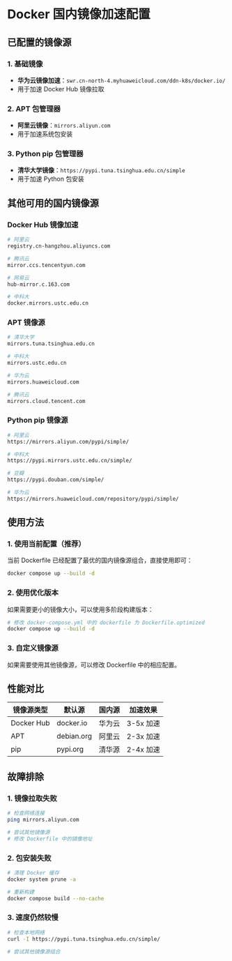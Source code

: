 # Docker 国内镜像加速配置

## 已配置的镜像源

### 1. 基础镜像
- **华为云镜像加速**：`swr.cn-north-4.myhuaweicloud.com/ddn-k8s/docker.io/`
- 用于加速 Docker Hub 镜像拉取

### 2. APT 包管理器
- **阿里云镜像**：`mirrors.aliyun.com`
- 用于加速系统包安装

### 3. Python pip 包管理器
- **清华大学镜像**：`https://pypi.tuna.tsinghua.edu.cn/simple`
- 用于加速 Python 包安装

## 其他可用的国内镜像源

### Docker Hub 镜像加速
```bash
# 阿里云
registry.cn-hangzhou.aliyuncs.com

# 腾讯云
mirror.ccs.tencentyun.com

# 网易云
hub-mirror.c.163.com

# 中科大
docker.mirrors.ustc.edu.cn
```

### APT 镜像源
```bash
# 清华大学
mirrors.tuna.tsinghua.edu.cn

# 中科大
mirrors.ustc.edu.cn

# 华为云
mirrors.huaweicloud.com

# 腾讯云
mirrors.cloud.tencent.com
```

### Python pip 镜像源
```bash
# 阿里云
https://mirrors.aliyun.com/pypi/simple/

# 中科大
https://pypi.mirrors.ustc.edu.cn/simple/

# 豆瓣
https://pypi.douban.com/simple/

# 华为云
https://mirrors.huaweicloud.com/repository/pypi/simple/
```

## 使用方法

### 1. 使用当前配置（推荐）
当前 Dockerfile 已经配置了最优的国内镜像源组合，直接使用即可：

```bash
docker compose up --build -d
```

### 2. 使用优化版本
如果需要更小的镜像大小，可以使用多阶段构建版本：

```bash
# 修改 docker-compose.yml 中的 dockerfile 为 Dockerfile.optimized
docker compose up --build -d
```

### 3. 自定义镜像源
如果需要使用其他镜像源，可以修改 Dockerfile 中的相应配置。

## 性能对比

| 镜像源类型 | 默认源 | 国内源 | 加速效果 |
|-----------|--------|--------|----------|
| Docker Hub | docker.io | 华为云 | 3-5x 加速 |
| APT | debian.org | 阿里云 | 2-3x 加速 |
| pip | pypi.org | 清华源 | 2-4x 加速 |

## 故障排除

### 1. 镜像拉取失败
```bash
# 检查网络连接
ping mirrors.aliyun.com

# 尝试其他镜像源
# 修改 Dockerfile 中的镜像地址
```

### 2. 包安装失败
```bash
# 清理 Docker 缓存
docker system prune -a

# 重新构建
docker compose build --no-cache
```

### 3. 速度仍然较慢
```bash
# 检查本地网络
curl -I https://pypi.tuna.tsinghua.edu.cn/simple/

# 尝试其他镜像源组合
```
